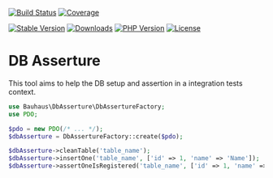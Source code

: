 [![Build Status](https://img.shields.io/github/workflow/status/bauhausphp/dbasserture/Build?style=flat-square)](https://github.com/bauhausphp/dbasserture/actions?query=workflow%3ABuild)
[![Coverage](https://img.shields.io/codecov/c/github/bauhausphp/dbasserture?style=flat-square)](https://codecov.io/gh/bauhausphp/dbasserture)

[![Stable Version](https://img.shields.io/packagist/v/bauhaus/dbasserture?style=flat-square)](https://packagist.org/packages/bauhaus/dbasserture)
[![Downloads](https://img.shields.io/packagist/dt/bauhaus/dbasserture?style=flat-square)](https://packagist.org/packages/bauhaus/dbasserture)
[![PHP Version](https://img.shields.io/packagist/php-v/bauhaus/dbasserture?style=flat-square)](composer.json)
[![License](https://img.shields.io/github/license/bauhausphp/dbasserture?style=flat-square)](LICENSE)

# DB Asserture

This tool aims to help the DB setup and assertion in a integration tests
context.

```php
use Bauhaus\DbAsserture\DbAssertureFactory;
use PDO;

$pdo = new PDO(/* ... */);
$dbAsserture = DbAssertureFactory::create($pdo);

$dbAsserture->cleanTable('table_name');
$dbAsserture->insertOne('table_name', ['id' => 1, 'name' => 'Name']);
$dbAsserture->assertOneIsRegistered('table_name', ['id' => 1, 'name' => 'Name']); // return true or throw exception
```

